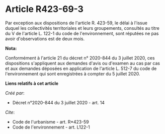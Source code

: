 # Article R423-69-3

Par exception aux dispositions de l'article R. 423-59, le délai à l'issue duquel les collectivités territoriales et leurs
groupements, consultés au titre du V de l'article L. 122-1 du code de l'environnement, sont réputées ne pas avoir
d'observations est de deux mois.

**Nota:**

Conformément à l'article 21 du décret n° 2020-844 du 3 juillet 2020, ces dispositions s'appliquent aux demandes d'avis ou
d'examen au cas par cas et aux demandes déposées en application de l'article L. 512-7 du code de l'environnement qui sont
enregistrées à compter du 5 juillet 2020.

**Liens relatifs à cet article**

_Créé par_:

  - Décret n°2020-844 du 3 juillet 2020 - art. 14

_Cite_:

  - Code de l'urbanisme - art. R*423-59
  - Code de l'environnement - art. L122-1
